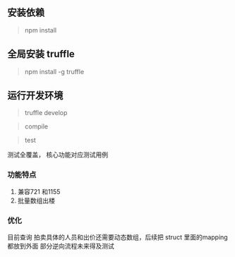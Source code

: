 ## 安装依赖
 >npm install 
 ## 全局安装 truffle 
 >npm install -g truffle
 ## 运行开发环境
  > truffle develop

  > compile 

  > test

  测试全覆盖， 核心功能对应测试用例

  ### 功能特点
  1. 兼容721 和1155
  2. 批量数组出楼
  ### 优化
   目前查询 拍卖具体的人员和出价还需要动态数组，后续把 struct 里面的mapping都放到外面
   部分逆向流程未来得及测试
